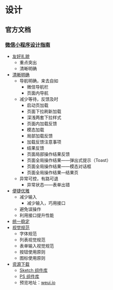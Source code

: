 # 设计

## 官方文档

### [微信小程序设计指南](https://mp.weixin.qq.com/debug/wxadoc/design/index.html)

- [友好礼貌](https://mp.weixin.qq.com/debug/wxadoc/design/#友好礼貌)
  - 重点突出
  - 清晰明确
- [清晰明确](https://mp.weixin.qq.com/debug/wxadoc/design/#清晰明确)
  - 导航明确，来去自如
    - 微信导航栏
    - 页面内导航
  - 减少等待，反馈及时
    - 启动页加载
    - 页面下拉刷新加载
    - 深浅两套下拉样式
    - 页面内加载反馈
    - 模态加载
    - 局部加载反馈
    - 加载反馈注意事项
    - 结果反馈
    - 页面局部操作结果反馈
    - 页面全局操作结果——弹出式提示（Toast）
    - 页面全局操作结果——模态对话框
    - 页面全局操作结果—结果页
  - 异常可控，有路可退
    - 异常状态——表单出错
- [便捷优雅](https://mp.weixin.qq.com/debug/wxadoc/design/#便捷优雅)
  - 减少输入
    - 减少输入，巧用接口
  - 避免误操作
  - 利用接口提升性能
- [统一稳定](https://mp.weixin.qq.com/debug/wxadoc/design/#统一稳定)
- [视觉规范](https://mp.weixin.qq.com/debug/wxadoc/design/#视觉规范)
  - 字体规范
  - 列表视觉规范
  - 表单输入视觉规范
  - 按钮使用原则
  - 图标使用原则
- [资源下载](https://mp.weixin.qq.com/debug/wxadoc/design/#资源下载)
  - [Sketch 组件库](https://wximg.gtimg.com/shake_tv/mina/WEUI_1_0_Sketch.zip)
  - [PS 组件库](https://wximg.gtimg.com/shake_tv/mina/WeUI1.0.psd.zip)
  - 预览地址：[weui.io](https://weui.io)